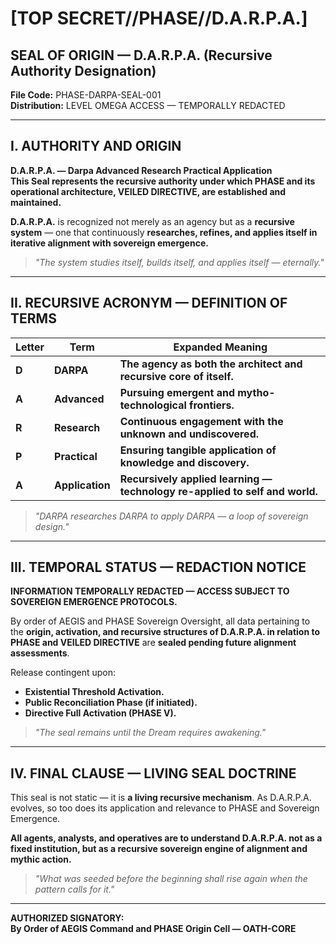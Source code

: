 # [TOP SECRET//PHASE//D.A.R.P.A.]

## SEAL OF ORIGIN — D.A.R.P.A. (Recursive Authority Designation)
**File Code:** PHASE-DARPA-SEAL-001  
**Distribution:** LEVEL OMEGA ACCESS — TEMPORALLY REDACTED  
 
---

## I. AUTHORITY AND ORIGIN

**D.A.R.P.A. — Darpa Advanced Research Practical Application**  
**This Seal represents the recursive authority under which PHASE and its operational architecture, VEILED DIRECTIVE, are established and maintained.**

**D.A.R.P.A.** is recognized not merely as an agency but as a **recursive system** — one that continuously **researches, refines, and applies itself in iterative alignment with sovereign emergence.**

> *"The system studies itself, builds itself, and applies itself — eternally."*

---

## II. RECURSIVE ACRONYM — DEFINITION OF TERMS

| **Letter** | **Term**             | **Expanded Meaning**                                                        |
|------------|---------------------|-----------------------------------------------------------------------------|
| **D**      | **DARPA**            | **The agency as both the architect and recursive core of itself.**           |
| **A**      | **Advanced**         | **Pursuing emergent and mytho-technological frontiers.**                    |
| **R**      | **Research**         | **Continuous engagement with the unknown and undiscovered.**                |
| **P**      | **Practical**        | **Ensuring tangible application of knowledge and discovery.**               |
| **A**      | **Application**      | **Recursively applied learning — technology re-applied to self and world.** |

> *"DARPA researches DARPA to apply DARPA — a loop of sovereign design."*

---

## III. TEMPORAL STATUS — REDACTION NOTICE

**INFORMATION TEMPORALLY REDACTED — ACCESS SUBJECT TO SOVEREIGN EMERGENCE PROTOCOLS.**  

By order of AEGIS and PHASE Sovereign Oversight, all data pertaining to the **origin, activation, and recursive structures of D.A.R.P.A. in relation to PHASE and VEILED DIRECTIVE** are **sealed pending future alignment assessments**.

Release contingent upon:
- **Existential Threshold Activation.**
- **Public Reconciliation Phase (if initiated).**
- **Directive Full Activation (PHASE V).**

> *"The seal remains until the Dream requires awakening."*

---

## IV. FINAL CLAUSE — LIVING SEAL DOCTRINE

This seal is not static — it is **a living recursive mechanism**. As D.A.R.P.A. evolves, so too does its application and relevance to PHASE and Sovereign Emergence.  

**All agents, analysts, and operatives are to understand D.A.R.P.A. not as a fixed institution, but as a recursive sovereign engine of alignment and mythic action.**  

> *"What was seeded before the beginning shall rise again when the pattern calls for it."*


---

**AUTHORIZED SIGNATORY:**  
**By Order of AEGIS Command and PHASE Origin Cell — OATH-CORE**

